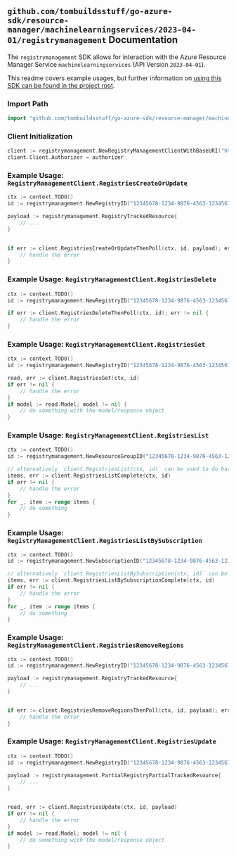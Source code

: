 
## `github.com/tombuildsstuff/go-azure-sdk/resource-manager/machinelearningservices/2023-04-01/registrymanagement` Documentation

The `registrymanagement` SDK allows for interaction with the Azure Resource Manager Service `machinelearningservices` (API Version `2023-04-01`).

This readme covers example usages, but further information on [using this SDK can be found in the project root](https://github.com/tombuildsstuff/go-azure-sdk/tree/main/docs).

### Import Path

```go
import "github.com/tombuildsstuff/go-azure-sdk/resource-manager/machinelearningservices/2023-04-01/registrymanagement"
```


### Client Initialization

```go
client := registrymanagement.NewRegistryManagementClientWithBaseURI("https://management.azure.com")
client.Client.Authorizer = authorizer
```


### Example Usage: `RegistryManagementClient.RegistriesCreateOrUpdate`

```go
ctx := context.TODO()
id := registrymanagement.NewRegistryID("12345678-1234-9876-4563-123456789012", "example-resource-group", "registryValue")

payload := registrymanagement.RegistryTrackedResource{
	// ...
}


if err := client.RegistriesCreateOrUpdateThenPoll(ctx, id, payload); err != nil {
	// handle the error
}
```


### Example Usage: `RegistryManagementClient.RegistriesDelete`

```go
ctx := context.TODO()
id := registrymanagement.NewRegistryID("12345678-1234-9876-4563-123456789012", "example-resource-group", "registryValue")

if err := client.RegistriesDeleteThenPoll(ctx, id); err != nil {
	// handle the error
}
```


### Example Usage: `RegistryManagementClient.RegistriesGet`

```go
ctx := context.TODO()
id := registrymanagement.NewRegistryID("12345678-1234-9876-4563-123456789012", "example-resource-group", "registryValue")

read, err := client.RegistriesGet(ctx, id)
if err != nil {
	// handle the error
}
if model := read.Model; model != nil {
	// do something with the model/response object
}
```


### Example Usage: `RegistryManagementClient.RegistriesList`

```go
ctx := context.TODO()
id := registrymanagement.NewResourceGroupID("12345678-1234-9876-4563-123456789012", "example-resource-group")

// alternatively `client.RegistriesList(ctx, id)` can be used to do batched pagination
items, err := client.RegistriesListComplete(ctx, id)
if err != nil {
	// handle the error
}
for _, item := range items {
	// do something
}
```


### Example Usage: `RegistryManagementClient.RegistriesListBySubscription`

```go
ctx := context.TODO()
id := registrymanagement.NewSubscriptionID("12345678-1234-9876-4563-123456789012")

// alternatively `client.RegistriesListBySubscription(ctx, id)` can be used to do batched pagination
items, err := client.RegistriesListBySubscriptionComplete(ctx, id)
if err != nil {
	// handle the error
}
for _, item := range items {
	// do something
}
```


### Example Usage: `RegistryManagementClient.RegistriesRemoveRegions`

```go
ctx := context.TODO()
id := registrymanagement.NewRegistryID("12345678-1234-9876-4563-123456789012", "example-resource-group", "registryValue")

payload := registrymanagement.RegistryTrackedResource{
	// ...
}


if err := client.RegistriesRemoveRegionsThenPoll(ctx, id, payload); err != nil {
	// handle the error
}
```


### Example Usage: `RegistryManagementClient.RegistriesUpdate`

```go
ctx := context.TODO()
id := registrymanagement.NewRegistryID("12345678-1234-9876-4563-123456789012", "example-resource-group", "registryValue")

payload := registrymanagement.PartialRegistryPartialTrackedResource{
	// ...
}


read, err := client.RegistriesUpdate(ctx, id, payload)
if err != nil {
	// handle the error
}
if model := read.Model; model != nil {
	// do something with the model/response object
}
```
